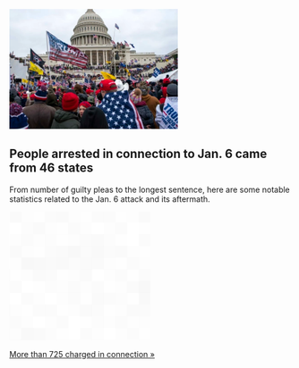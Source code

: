 
![People arrested in connection to Jan. 6 came from 46 states](./20220105115903.png)
## People arrested in connection to Jan. 6 came from 46 states

From number of guilty pleas to the longest sentence, here are some notable statistics related to the Jan. 6 attack and its aftermath.

![pic](../square_bg.png)

[More than 725 charged in connection »](https://www.yahoo.com/news/jan-6-capitol-riot-arrest-numbers-one-year-later-180035360.html)
